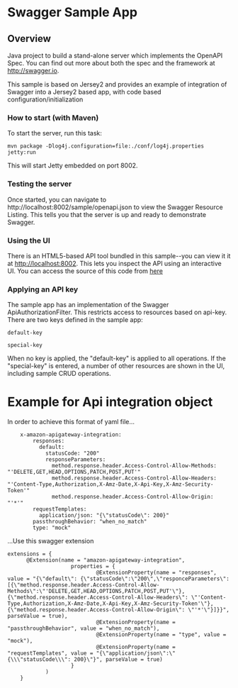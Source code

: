 # Swagger Sample App

## Overview
Java project to build a stand-alone server which implements the OpenAPI Spec. You can find out 
more about both the spec and the framework at http://swagger.io.

This sample is based on Jersey2 and provides an example of integration of Swagger into a Jersey2 based app, with code based configuration/initialization

### How to start (with Maven)
To start the server, run this task:

```
mvn package -Dlog4j.configuration=file:./conf/log4j.properties jetty:run
```

This will start Jetty embedded on port 8002.

### Testing the server
Once started, you can navigate to http://localhost:8002/sample/openapi.json to view the Swagger Resource Listing.
This tells you that the server is up and ready to demonstrate Swagger.

### Using the UI
There is an HTML5-based API tool bundled in this sample--you can view it it at [http://localhost:8002](http://localhost:8002). This lets you inspect the API using an interactive UI.  You can access the source of this code from [here](https://github.com/swagger-api/swagger-ui)

### Applying an API key
The sample app has an implementation of the Swagger ApiAuthorizationFilter.  This restricts access to resources
based on api-key.  There are two keys defined in the sample app:

`default-key`

`special-key`

When no key is applied, the "default-key" is applied to all operations.  If the "special-key" is entered, a
number of other resources are shown in the UI, including sample CRUD operations.

# Example for Api integration object 
In order to achieve this format of yaml file...
```
    x-amazon-apigateway-integration:
        responses:
          default:
            statusCode: "200"
            responseParameters:
              method.response.header.Access-Control-Allow-Methods: "'DELETE,GET,HEAD,OPTIONS,PATCH,POST,PUT'"
              method.response.header.Access-Control-Allow-Headers: "'Content-Type,Authorization,X-Amz-Date,X-Api-Key,X-Amz-Security-Token'"
              method.response.header.Access-Control-Allow-Origin: "'*'"
        requestTemplates:
          application/json: "{\"statusCode\": 200}"
        passthroughBehavior: "when_no_match"
        type: "mock" 
```
     
...Use this swagger extension

 ```
 extensions = {
       @Extension(name = "amazon-apigateway-integration",
                     properties = {
                             @ExtensionProperty(name = "responses", value = "{\"default\": {\"statusCode\":\"200\",\"responceParameters\":[{\"method.response.header.Access-Control-Allow-Methods\":\"'DELETE,GET,HEAD,OPTIONS,PATCH,POST,PUT'\"},{\"method.response.header.Access-Control-Allow-Headers\": \"'Content-Type,Authorization,X-Amz-Date,X-Api-Key,X-Amz-Security-Token'\"},{\"method.response.header.Access-Control-Allow-Origin\": \"'*'\"}]}}", parseValue = true),
                             @ExtensionProperty(name = "passthroughBehavior", value = "when_no_match"),
                             @ExtensionProperty(name = "type", value = "mock"),
                             @ExtensionProperty(name = "requestTemplates", value = "{\"application/json\":\"{\\\"statusCode\\\": 200}\"}", parseValue = true)
                     }
             )
     }
